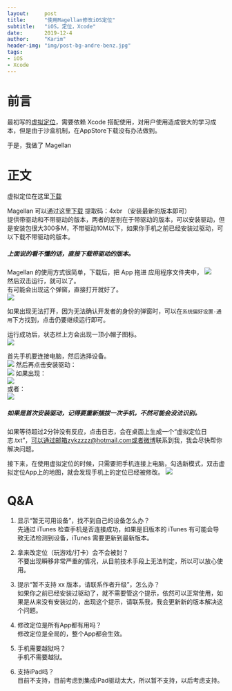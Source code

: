 ```yaml
---
layout:     post
title:      "使用Magellan修改iOS定位"
subtitle:   "iOS，定位，Xcode"
date:       2019-12-4
author:     "Karim"
header-img: "img/post-bg-andre-benz.jpg"
tags:
- iOS
- Xcode
---
```


# 前言  

最初写的[虚拟定位](https://apps.apple.com/cn/app/%E8%99%9A%E6%8B%9F%E5%AE%9A%E4%BD%8D/id1459663647?mt=12)，需要依赖 Xcode 搭配使用，对用户使用造成很大的学习成本，但是由于沙盒机制，在AppStore下载没有办法做到。  

于是，我做了 Magellan 

# 正文  
虚拟定位在这里[下载](https://apps.apple.com/cn/app/%E8%99%9A%E6%8B%9F%E5%AE%9A%E4%BD%8D/id1459663647?mt=12)  

Magellan 可以通过这里[下载](https://pan.baidu.com/s/1oopvICbS1sblHAx96auYzA)  提取码：4xbr  （安装最新的版本即可）  
提供带驱动和不带驱动的版本，两者的差别在于带驱动的版本，可以安装驱动，但是安装包很大300多M，不带驱动10M以下，如果你手机之前已经安装过驱动，可以下载不带驱动的版本。   

##### 上面说的看不懂的话，直接下载带驱动的版本。



Magellan 的使用方式很简单，下载后，把 App 拖进 应用程序文件夹中，
![](http://images.foolishtalk.org/20191022225610.png)  
然后双击运行，就可以了。  
有可能会出现这个弹窗，直接打开就好了。  
![](http://images.foolishtalk.org/20191022105549.png)  

如果出现无法打开，因为无法确认开发者的身份的弹窗时，可以在`系统偏好设置-通用`下方找到，点击仍要继续运行即可。  

运行成功后，状态栏上方会出现一顶小帽子图标。  
![](http://images.foolishtalk.org/bc9e8955850855ca07147e65957f8087.png)  

首先手机要连接电脑，然后选择设备。  
![](http://images.foolishtalk.org/c81ff0aa45218b3cf8131ad8592eea96.png)
然后再点击安装驱动：  
![](http://images.foolishtalk.org/d762c75e8c2838d7f7bd7d1afff0c881.png)
如果出现：  
![](http://images.foolishtalk.org/2019_12_15_8.44.35.png)  
或者：  
![](http://images.foolishtalk.org/2019_12_15_8.46.55.png)  

##### 如果是首次安装驱动，记得要重新插拔一次手机，不然可能会没法识别。
如果等待超过2分钟没有反应，点击日志，会在桌面上生成一个“虚拟定位日志.txt”，可以通过邮箱zykzzzz@hotmail.com或者[微博](https://weibo.com/u/2095454814)联系到我，我会尽快帮你解决问题。


接下来，在使用虚拟定位的时候，只需要把手机连接上电脑，勾选新模式，双击虚拟定位App上的地图，就会发现手机上的定位已经被修改。
![](http://images.foolishtalk.org/20191215-203735.png)


# Q&A  
1. 显示“暂无可用设备”，找不到自己的设备怎么办？  
先通过 iTunes 检查手机是否连接成功，如果是旧版本的 iTunes 有可能会导致无法检测到设备，iTunes 需要更新到最新版本。

2. 拿来改定位（玩游戏/打卡）会不会被封？  
不要出现瞬移非常严重的情况，从目前技术手段上无法判定，所以可以放心使用。    

3. 提示“暂不支持 xx 版本，请联系作者升级”，怎么办？  
如果你之前已经安装过驱动了，就不需要管这个提示，依然可以正常使用，如果是从来没有安装过的，出现这个提示，请联系我，我会更新新的版本解决这个问题。  

4. 修改定位是所有App都有用吗？  
修改定位是全局的，整个App都会生效。  

5. 手机需要越狱吗？  
手机不需要越狱。  

6. 支持iPad吗？  
目前不支持，目前考虑到集成iPad驱动太大，所以暂不支持，以后考虑支持。 